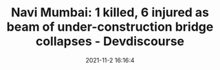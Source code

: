---
"title": "Navi Mumbai: 1 killed, 6 injured as beam of under-construction bridge collapses - Devdiscourse"
"date": "2021-11-2 16:16:4"
"feed_name": "GOOGLENEWSCONSTRUCTION"
"feed_website": "https://news.google.com/search?q=construction%2Bincident&hl=en-US&gl=US&ceid=US:en"
"feed_rss": "https://news.google.com/rss/search?q=construction%2Bincident&hl=en-US&gl=US&ceid=US:en"
"link": "https://www.devdiscourse.com/article/science-environment/1792604-navi-mumbai-1-killed-6-injured-as-beam-of-under-construction-bridge-collapses"
"source": "{'href': 'https://www.devdiscourse.com', 'title': 'Devdiscourse'}"
"file": "_posts/2021-1-1-03b39ffcb1c1e56655f3867144f0222020495e70.md"
"accident": "1"
"drilling": "0"
"dead": "1"
"injured": "6"
"arrested": "0"
"place": "navi mumbai"
"where": "road site"
"causes": "collapse"
"place_uri": "http://en.wikipedia.org/wiki/Navi_Mumbai"
---
